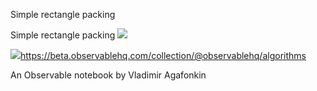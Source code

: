 Simple rectangle packing

Simple rectangle packing
![](../_resources/c08d1248cc9babd811199ce42e3932f6.png)

![](../_resources/096bb91c2b20b2992f28362f525d1d37.png)https://beta.observablehq.com/collection/@observablehq/algorithms

An Observable notebook by Vladimir Agafonkin